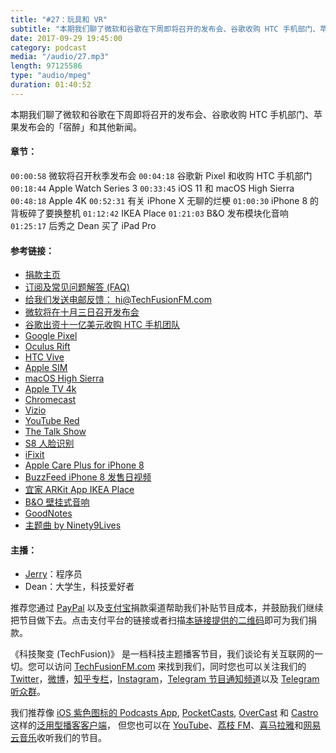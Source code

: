 ```yaml
---
title: "#27：玩具和 VR"
subtitle: "本期我们聊了微软和谷歌在下周即将召开的发布会、谷歌收购 HTC 手机部门、苹果发布会的「宿醉」和其他新闻。"
date: 2017-09-29 19:45:00
category: podcast
media: "/audio/27.mp3"
length: 97125586 
type: "audio/mpeg"
duration: 01:40:52
---
```


本期我们聊了微软和谷歌在下周即将召开的发布会、谷歌收购 HTC 手机部门、苹果发布会的「宿醉」和其他新闻。

#### 章节：
```00:00:58``` 微软将召开秋季发布会
```00:04:18``` 谷歌新 Pixel 和收购 HTC 手机部门
```00:18:44``` Apple Watch Series 3
```00:33:45``` iOS 11 和 macOS High Sierra
```00:48:18``` Apple 4K
```00:52:31``` 有关 iPhone X 无聊的烂梗
```01:00:30``` iPhone 8 的背板碎了要换整机
```01:12:42``` IKEA Place
```01:21:03``` B&O 发布模块化音响
```01:25:17``` 后秀之 Dean 买了 iPad Pro

#### 参考链接：
- [捐款主页](https://techfusionfm.com/donate)
- [订阅及常见问题解答 (FAQ)](https://techfusionfm.com/faq)
- [给我们发送电邮反馈： hi@TechFusionFM.com](mailto:hi@techfusionfm.com)
- [微软将在十月三日召开发布会](https://www.theverge.com/2017/9/18/16328344/microsoft-windows-mixed-reality-launch-event-san-francisco-october-3)
- [谷歌出资十一亿美元收购 HTC 手机团队](https://www.bloomberg.com/news/articles/2017-09-21/google-buys-htc-engineers-for-1-1-billion-to-aid-hardware-push)
- [Google Pixel](https://madeby.google.com/phone/)
- [Oculus Rift](https://www.oculus.com/rift/)
- [HTC Vive](https://www.vive.com/cn/)
- [Apple SIM](https://www.apple.com/ipad/apple-sim/)
- [macOS High Sierra](https://www.apple.com/lae/macos/high-sierra/)
- [Apple TV 4k](https://www.apple.com/apple-tv-4k/)
- [Chromecast](https://www.google.com/chromecast/)
- [Vizio](https://www.vizio.com)
- [YouTube Red](https://www.youtube.com/red)
- [The Talk Show ](https://daringfireball.net/thetalkshow/2017/09/15/ep-200)
- [S8 人脸识别](http://www.samsung.com/global/galaxy/galaxy-s8/security/)
- [iFixit](https://www.ifixit.com/Teardown/iPhone+8+Teardown/97481)
- [Apple Care Plus for iPhone 8](Link)
- [BuzzFeed iPhone 8 发售日视频](https://www.youtube.com/watch?v=w-WJZq9E7L8)
- [宜家 ARKit App IKEA Place](https://itunes.apple.com/us/app/ikea-place/id1279244498?mt=8)
- [B&O 壁挂式音响](https://www.bang-olufsen.com/zh/collection/wireless-speaker-systems/beosound-shape)
- [GoodNotes](http://www.goodnotesapp.com/user-guide/getting-started.html)
- [主题曲 by Ninety9Lives](http://99l.tv/BleedingThroughYU)

#### 主播：
- [Jerry](https://twitter.com/jerryfzhang)：程序员
- Dean：大学生，科技爱好者


推荐您通过 [PayPal](https://paypal.me/techfusionfm/5) 以及[支付宝](HTTPS://QR.ALIPAY.COM/FKX09288AJOENI0MVZXM12)捐款渠道帮助我们补贴节目成本，并鼓励我们继续把节目做下去。点击支付平台的链接或者扫描[本链接提供的二维码](https://techfusionfm.com/images/QR.JPG)即可为我们捐款。

《科技聚变 (TechFusion)》 是一档科技主题播客节目，我们谈论有关互联网的一切。您可以访问 [TechFusionFM.com](https://TechFusionFM.com) 来找到我们，同时您也可以关注我们的 [Twitter](http://twitter.com/TechFusionFM)，[微博](https://TechFusionFM.com/images/Weibo-Icon-BW.svg)，[知乎专栏](https://zhuanlan.zhihu.com/TechFusion)，[Instagram](http://instagram.com/TechFusionFM)，[Telegram 节目通知频道](https://t.me/TechFusionFM)以及 [Telegram 听众群](https://t.me/TechFusionChat)。

我们推荐像 [iOS 紫色图标的 Podcasts App](https://itunes.apple.com/cn/podcast/id1202658654), [PocketCasts](http://pca.st/podcast/28fcd200-cc7c-0134-10da-25324e2a541d), [OverCast](https://overcast.fm) 和 [Castro](http://supertop.co/castro/) 这样的[泛用型播客客户端](https://techfusionfm.com/faq)， 但您也可以在 [YouTube](https://www.youtube.com/channel/UC6uvHf21Tjm5lepw6P2Ki-Q)、[荔枝 FM](https://www.lizhi.fm/1494013/)、[喜马拉雅](http://www.ximalaya.com/72456289/album/6648521)和[网易云音乐](http://music.163.com/#/djradio?id=347498120)收听我们的节目。